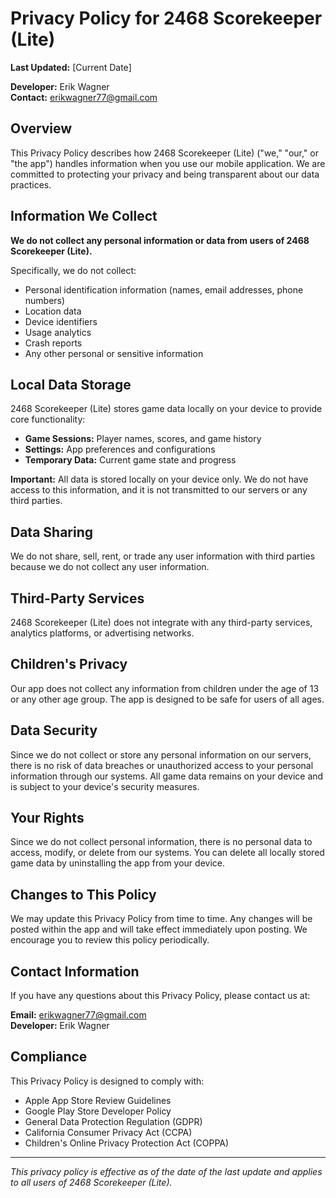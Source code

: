 # Privacy Policy for 2468 Scorekeeper (Lite)

**Last Updated:** [Current Date]

**Developer:** Erik Wagner  
**Contact:** erikwagner77@gmail.com

## Overview

This Privacy Policy describes how 2468 Scorekeeper (Lite) ("we," "our," or "the app") handles information when you use our mobile application. We are committed to protecting your privacy and being transparent about our data practices.

## Information We Collect

**We do not collect any personal information or data from users of 2468 Scorekeeper (Lite).**

Specifically, we do not collect:
- Personal identification information (names, email addresses, phone numbers)
- Location data
- Device identifiers
- Usage analytics
- Crash reports
- Any other personal or sensitive information

## Local Data Storage

2468 Scorekeeper (Lite) stores game data locally on your device to provide core functionality:

- **Game Sessions:** Player names, scores, and game history
- **Settings:** App preferences and configurations
- **Temporary Data:** Current game state and progress

**Important:** All data is stored locally on your device only. We do not have access to this information, and it is not transmitted to our servers or any third parties.

## Data Sharing

We do not share, sell, rent, or trade any user information with third parties because we do not collect any user information.

## Third-Party Services

2468 Scorekeeper (Lite) does not integrate with any third-party services, analytics platforms, or advertising networks.

## Children's Privacy

Our app does not collect any information from children under the age of 13 or any other age group. The app is designed to be safe for users of all ages.

## Data Security

Since we do not collect or store any personal information on our servers, there is no risk of data breaches or unauthorized access to your personal information through our systems. All game data remains on your device and is subject to your device's security measures.

## Your Rights

Since we do not collect personal information, there is no personal data to access, modify, or delete from our systems. You can delete all locally stored game data by uninstalling the app from your device.

## Changes to This Policy

We may update this Privacy Policy from time to time. Any changes will be posted within the app and will take effect immediately upon posting. We encourage you to review this policy periodically.

## Contact Information

If you have any questions about this Privacy Policy, please contact us at:

**Email:** erikwagner77@gmail.com  
**Developer:** Erik Wagner

## Compliance

This Privacy Policy is designed to comply with:
- Apple App Store Review Guidelines
- Google Play Store Developer Policy
- General Data Protection Regulation (GDPR)
- California Consumer Privacy Act (CCPA)
- Children's Online Privacy Protection Act (COPPA)

---

*This privacy policy is effective as of the date of the last update and applies to all users of 2468 Scorekeeper (Lite).* 